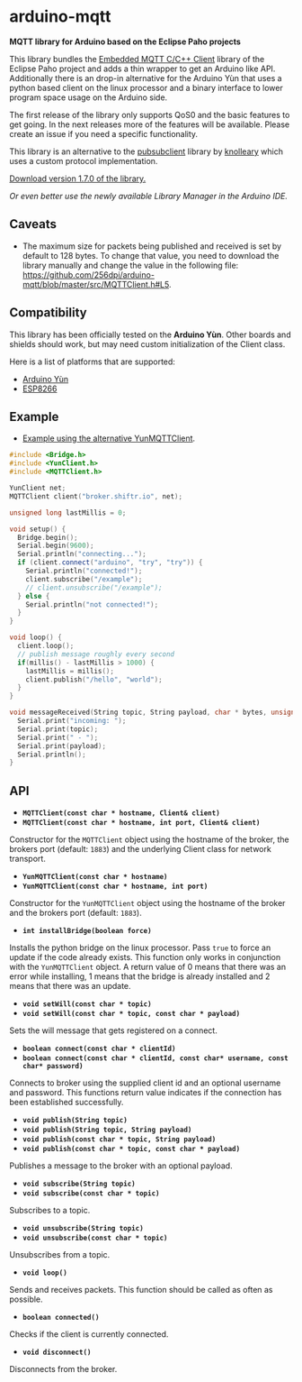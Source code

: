 # arduino-mqtt

**MQTT library for Arduino based on the Eclipse Paho projects**

This library bundles the [Embedded MQTT C/C++ Client](https://eclipse.org/paho/clients/c/embedded/) library of the Eclipse Paho project and adds a thin wrapper to get an Arduino like API. Additionally there is an drop-in alternative for the Arduino Yùn that uses a python based client on the linux processor and a binary interface to lower program space usage on the Arduino side.

The first release of the library only supports QoS0 and the basic features to get going. In the next releases more of the features will be available. Please create an issue if you need a specific functionality.

This library is an alternative to the [pubsubclient](https://github.com/knolleary/pubsubclient) library by [knolleary](https://github.com/knolleary) which uses a custom protocol implementation.

[Download version 1.7.0 of the library.](https://github.com/256dpi/arduino-mqtt/releases/download/v1.7.0/mqtt.zip)

*Or even better use the newly available Library Manager in the Arduino IDE.*

## Caveats

- The maximum size for packets being published and received is set by default to 128 bytes. To change that value, you need to download the library manually and change the value in the following file: https://github.com/256dpi/arduino-mqtt/blob/master/src/MQTTClient.h#L5.

## Compatibility

This library has been officially tested on the **Arduino Yùn**. Other boards and shields should work, but may need custom initialization of the Client class.

Here is a list of platforms that are supported:

- [Arduino Yùn](https://www.arduino.cc/en/Main/ArduinoBoardYun)
- [ESP8266](https://github.com/esp8266/Arduino)

## Example

- [Example using the alternative YunMQTTClient](https://github.com/256dpi/arduino-mqtt/blob/master/examples/YunMQTTClient/YunMQTTClient.ino).

```c++
#include <Bridge.h>
#include <YunClient.h>
#include <MQTTClient.h>

YunClient net;
MQTTClient client("broker.shiftr.io", net);

unsigned long lastMillis = 0;

void setup() {
  Bridge.begin();
  Serial.begin(9600);
  Serial.println("connecting...");
  if (client.connect("arduino", "try", "try")) {
    Serial.println("connected!");
    client.subscribe("/example");
    // client.unsubscribe("/example");
  } else {
    Serial.println("not connected!");
  }
}

void loop() {
  client.loop();
  // publish message roughly every second
  if(millis() - lastMillis > 1000) {
    lastMillis = millis();
    client.publish("/hello", "world");
  }
}

void messageReceived(String topic, String payload, char * bytes, unsigned int length) {
  Serial.print("incoming: ");
  Serial.print(topic);
  Serial.print(" - ");
  Serial.print(payload);
  Serial.println();
}
```

## API

- **`MQTTClient(const char * hostname, Client& client)`**
- **`MQTTClient(const char * hostname, int port, Client& client)`**

Constructor for the `MQTTClient` object using the hostname of the broker, the brokers port (default: `1883`) and the underlying Client class for network transport.

- **`YunMQTTClient(const char * hostname)`**
- **`YunMQTTClient(const char * hostname, int port)`**

Constructor for the `YunMQTTClient` object using the hostname of the broker and the brokers port (default: `1883`).

- **`int installBridge(boolean force)`**

Installs the python bridge on the linux processor. Pass `true` to force an update if the code already exists. This function only works in conjunction with the `YunMQTTClient` object. A return value of 0 means that there was an error while installing, 1 means that the bridge is already installed and 2 means that there was an update.

- **`void setWill(const char * topic)`**
- **`void setWill(const char * topic, const char * payload)`**

Sets the will message that gets registered on a connect.

- **`boolean connect(const char * clientId)`**
- **`boolean connect(const char * clientId, const char* username, const char* password)`**

Connects to broker using the supplied client id and an optional username and password. This functions return value indicates if the connection has been established successfully.

- **`void publish(String topic)`**
- **`void publish(String topic, String payload)`**
- **`void publish(const char * topic, String payload)`**
- **`void publish(const char * topic, const char * payload)`**

Publishes a message to the broker with an optional payload. 

- **`void subscribe(String topic)`**
- **`void subscribe(const char * topic)`**

Subscribes to a topic.

- **`void unsubscribe(String topic)`**
- **`void unsubscribe(const char * topic)`**

Unsubscribes from a topic.

- **`void loop()`**

Sends and receives packets. This function should be called as often as possible.

- **`boolean connected()`**

Checks if the client is currently connected.

- **`void disconnect()`**

Disconnects from the broker.
